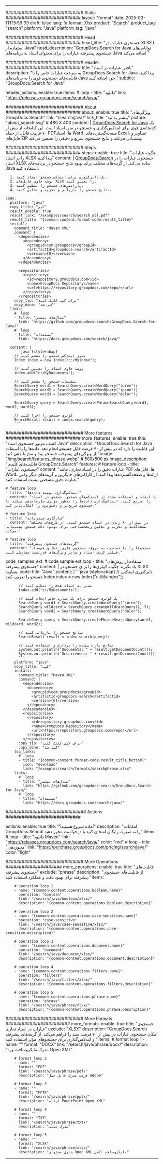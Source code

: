 
---
############################# Static ############################
layout: "format"
date:  2025-03-11T15:59:39
draft: false
lang: fa
format: Xlsx
product: "Search"
product_tag: "search"
platform: "Java"
platform_tag: "java"

############################# Head ############################
head_title: "جستجوی عبارات در XLSX با استفاده از Java"
head_description: "GroupDocs.Search for Java توانایی‌های جستجوی پیشرفته عبارات را برای محتوای اسناد به برنامه‌های Java اضافه می‌کند."

############################# Header ############################
title: "یافتن عبارات در اسناد" 
description: "به سرعت عبارات خاص را با GroupDocs.Search for Java پیدا کنید. قابلیت‌های جستجوی قوی را به برنامه‌های Java خود اضافه کنید."
subtitle: "GroupDocs.Search for Java" 

header_actions:
  enable: true
  items:
    #  loop
    - title: "دانلود"
      link: "https://releases.groupdocs.com/search/java/"
      
############################# About ############################
about:
    enable: true
    title: "ویژگی‌های GroupDocs.Search"
    link: "/search/java/"
    link_title: "بیشتر بدانید"
    picture: "about_search.svg" # 480 X 400
    content: |
       [GroupDocs.Search for Java](/search/java/) یک کتابخانه‌ی قوی برای ایندکس‌گذاری و جستجو در متن اسناد است. این کتابخانه از بیش از ۷۰ فرمت فایل، از جمله PDFها، اسناد Word، صفحه‌گسترده‌های Excel، تصاویر و فایل‌های ZIP پشتیبانی می‌کند و نتایج جستجوی سریع و دقیقی را تضمین می‌کند.

############################# Steps ############################
steps:
    enable: true
    title: "چگونه عبارات را در اسناد XLSX پیدا کنیم"
    content: |
      [GroupDocs.Search](/search/java/) جستجوی عبارات را در اسناد XLSX ساده می‌کند. از گزینه‌های مختلف برای بهبود نتایج جستجو در برنامه‌های Java استفاده کنید.
      
      1. یک دایرکتوری برای ایندکس جستجو ایجاد کنید.
      2. پوشه حاوی فایل‌های XLSX را تعیین کنید.
      3. پارامترهای جستجو را تنظیم کنید.
      4. نتایج جستجو را بازیابی و تجزیه و تحلیل کنید.
   
    code:
      platform: "java"
      copy_title: "کپی"
      result_enable: true
      result_link: "/examples/search/search_all.pdf"
      result_title: "{common-content.format-code.result_title}"
      install:
        command_title: "Maven XML"
        command: |
          <dependencies>
            <dependency>
              <groupId>com.groupdocs</groupId>
              <artifactId>groupdocs-search</artifactId>
              <version>{0}</version>
            </dependency>
          </dependencies>

          <repositories>
            <repository>
              <id>repository.groupdocs.com</id>
              <name>GroupDocs Repository</name>
              <url>https://repository.groupdocs.com/repo/</url>
            </repository>
          </repositories>
        copy_tip: "برای کپی کلیک کنید"
        copy_done: "کپی شد"
      links:
        #  loop
        - title: "مثال‌های بیشتر"
          link: "https://github.com/groupdocs-search/GroupDocs.Search-for-Java/"
        #  loop
        - title: "مستندات"
          link: "https://docs.groupdocs.com/search/java/"
          
      content: |
        ```java {style=abap}
        // مسیر ایندکس جستجو را مشخص کنید
        Index index = new Index("c:/MyIndex");

        // پوشه حاوی اسناد را تعیین کنید
        index.add("c:/MyDocuments");

        // تنظیمات جستجو را مشخص کنید
        SearchQuery word1 = SearchQuery.createWordQuery("lorem");
        SearchQuery word2 = SearchQuery.createWordQuery("ipsum");
        SearchQuery word3 = SearchQuery.createWordQuery("dolor");

        SearchQuery query = SearchQuery.createPhraseSearchQuery(word1, word2, word3);
        
        // کوئری جستجو را اجرا کنید
        SearchResult result = index.search(query);
        ```            

############################# More features ############################
more_features:
  enable: true
  title: "کشف موتور جستجوی اسناد Java"
  description: "GroupDocs.Search for Java این قابلیت را دارد که در بیش از ۷۰ فرمت فایل جستجو انجام دهد. داده‌ها را با استفاده از ویژگی‌های پیشرفته جستجو پیدا و سازماندهی کنید."
  image: "/img/search/features_phrase.webp" # 500x500 px
  image_description: "قابلیت‌های کلیدی GroupDocs.Search"
  features:
    # feature loop
    - title: "جستجوی عبارات"
      content: "عبارات دقیق را در اسناد تجاری، مانند PDFها، فایل‌های Word، ارائه‌ها و صفحه‌گسترده‌ها پیدا کنید. از کاراکترهای جایگزین و گزینه‌های دیگر وقتی عبارت دقیق مشخص نیست استفاده کنید."

    # feature loop
    - title: "ایندکس‌گذاری بهینه داده‌ها"
      content: "با ایجاد و استفاده مجدد از ایندکس‌های جستجو، جستجو در اسناد را تسریع کنید. ایندکس‌گذاری داده‌ها را به‌طور مؤثری سازماندهی می‌کند تا جستجوی سریع‌تر و دقیق‌تری را امکان‌پذیر کند."

    # feature loop
    - title: "سازگاری چندزبانه"
      content: "در بیش از ۸۰ زبان در اسناد جستجو کنید. از طرح‌های مختلف صفحه‌کلید و تجزیه و تحلیل ریخت‌شناختی برای بهبود دقت جستجو پشتیبانی می‌کند."

    # feature loop
    - title: "گزینه‌های جستجوی پیشرفته"
      content: "جستجوها را با حساسیت به حروف، جستجوی فازی، تطابق هم‌صدا، فیلتر کردن اسناد و سایر ویژگی‌های قدرتمند سفارشی کنید."
      
  code_samples_ext:
    # code sample ext loop
    - title: "استفاده از روش‌های جستجوی پیشرفته"
      content: |
        یاد بگیرید چگونه کوئری‌ها را برای جستجو در XLSX بسازید.
      code:
        title: "Java"
        content: |
          ```java {style=abap}
          // دایرکتوری ایندکس جستجو را تعریف کنید
          Index index = new Index("c:/MyIndex");
              
          // مسیر به اسناد هدف را تنظیم کنید
          index.add("c:/MyDocuments");

          // یک کوئری جستجو برای یک عبارت خاص ایجاد کنید
          SearchQuery word1 = SearchQuery.createWordQuery("Lorem");
          SearchQuery wildcard = SearchQuery.createWildcardQuery(1, 7);
          SearchQuery word2 = SearchQuery.createWordQuery("dolor");

          SearchQuery query = SearchQuery.createPhraseSearchQuery(word1, wildcard, word2);

          // نتایج جستجو را بازیابی کنید
          SearchResult result = index.search(query);
          
          // نتایج بازیابی‌شده را پردازش و استفاده کنید
          System.out.println("Documents: " + result.getDocumentCount());
          System.out.println("Occurrences: " + result.getDocumentCount());
          ```
        platform: "java"
        copy_title: "کپی"
        install:
          command_title: "Maven XML"
          command: |
            <dependencies>
              <dependency>
                <groupId>com.groupdocs</groupId>
                <artifactId>groupdocs-search</artifactId>
                <version>{0}</version>
              </dependency>
            </dependencies>
            <repositories>
              <repository>
                <id>repository.groupdocs.com</id>
                <name>GroupDocs Repository</name>
                <url>https://repository.groupdocs.com/repo/</url>
              </repository>
            </repositories>
          copy_tip: "برای کپی کلیک کنید"
          copy_done: "کپی شد"
        top_links:
          #  loop
          - title: "{common-content.format-code.result_title_bottom}"
            icon: "download"
            link: "/examples/search/formats/searchphrase.xlsx"
        links:
          #  loop
          - title: "مثال‌های بیشتر"
            link: "https://github.com/groupdocs-search/GroupDocs.Search-for-Java/"
          #  loop
          - title: "مستندات"
            link: "https://docs.groupdocs.com/search/java/"
            

            


############################## Actions ############################

actions:
  enable: true
  title: "آماده شروع هستید؟"
  description: "امکانات GroupDocs.Search را به صورت رایگان امتحان کنید یا درخواست مجوز دهید"
  items:
    #  loop
    - title: "دانلود Maven"
      link: "https://releases.groupdocs.com/search/java/"
      color: "red"
        #  loop
    - title: "مجوزدهی"
      link: "https://purchase.groupdocs.com/pricing/search/java/"
      color: "light"


############################# More Operations #####################
more_operations:
    enable: true
    title: "قابلیت‌های جستجوی پیشرفته"
    exclude: "phrase"
    description: "از قابلیت‌های جستجوی پیشرفته برای بهبود دقت و عملکرد استفاده کنید."
    items: 
          
        # operation loop 1
        - name: "{common-content.operations.boolean.name}"
          operation: "boolean"
          link: "/search/java/boolean/xlsx/"
          description: "{common-content.operations.boolean.description}"

        # operation loop 2
        - name: "{common-content.operations.case-sensitive.name}"
          operation: "case-sensitive"
          link: "/search/java/case-sensitive/xlsx/"
          description: "{common-content.operations.case-sensitive.description}"

        # operation loop 3
        - name: "{common-content.operations.document.name}"
          operation: "document"
          link: "/search/java/document/xlsx/"
          description: "{common-content.operations.document.description}"

        # operation loop 4
        - name: "{common-content.operations.filters.name}"
          operation: "filters"
          link: "/search/java/filters/xlsx/"
          description: "{common-content.operations.filters.description}"

        # operation loop 5
        - name: "{common-content.operations.phrase.name}"
          operation: "phrase"
          link: "/search/java/phrase/xlsx/"
          description: "{common-content.operations.phrase.description}"
          
        
          
############################# More Formats ########################
more_formats:
    enable: true
    title: "جستجوی عبارات در اسناد تجاری"
    exclude: "XLSX"
    description: "GroupDocs.Search امکان جستجوی عبارات در بیش از ۷۰ فرمت سند را فراهم می‌کند. از گزینه‌های پیشرفته و ایندکس‌گذاری برای جستجوهای مؤثر استفاده کنید."
    items: 
        # format loop 1
        - name: ""
          format: "DOCX"
          link: "/search/java/phrase/docx/"
          description: "مدرک مایکروسافت ورد Open XML"
          
        # format loop 2
        - name: ""
          format: "PDF"
          link: "/search/java/phrase/pdf/"
          description: "فرمت مدرک قابل حمل Adobe"
          
        # format loop 3
        - name: ""
          format: "PPTX"
          link: "/search/java/phrase/pptx/"
          description: "ارائه PowerPoint Open XML"

        # format loop 4
        - name: ""
          format: "TXT"
          link: "/search/java/phrase/txt/"
          description: "مدرک متنی"
          
        # format loop 5
        - name: ""
          format: "XLSX"
          link: "/search/java/phrase/xlsx/"
          description: "جدول محتوای Open XML مایکروسافت اکسل"
  

---